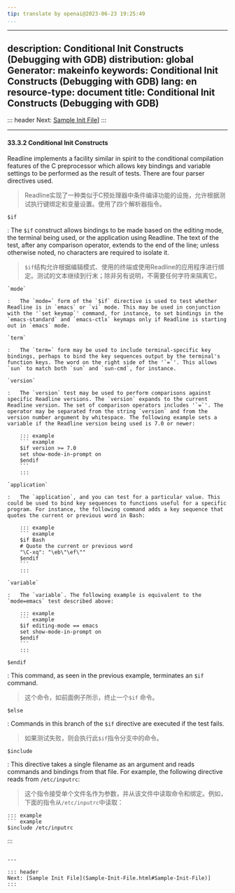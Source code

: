 ```yaml
---
tip: translate by openai@2023-06-23 19:25:49
...
```

---
description: Conditional Init Constructs (Debugging with GDB)
distribution: global
Generator: makeinfo
keywords: Conditional Init Constructs (Debugging with GDB)
lang: en
resource-type: document
title: Conditional Init Constructs (Debugging with GDB)
---
::: header
Next: [Sample Init File](Sample-Init-File.html#Sample-Init-File)]
:::

---

#### 33.3.2 Conditional Init Constructs


Readline implements a facility similar in spirit to the conditional compilation features of the C preprocessor which allows key bindings and variable settings to be performed as the result of tests. There are four parser directives used.

> Readline实现了一种类似于C预处理器中条件编译功能的设施，允许根据测试执行键绑定和变量设置。使用了四个解析器指令。

`$if`


:   The `$if` construct allows bindings to be made based on the editing mode, the terminal being used, or the application using Readline. The text of the test, after any comparison operator, extends to the end of the line; unless otherwise noted, no characters are required to isolate it.

> `$if`结构允许根据编辑模式、使用的终端或使用Readline的应用程序进行绑定。测试的文本继续到行末；除非另有说明，不需要任何字符来隔离它。

```
`mode`

:   The `mode=` form of the `$if` directive is used to test whether Readline is in `emacs` or `vi` mode. This may be used in conjunction with the '`set keymap`' command, for instance, to set bindings in the `emacs-standard` and `emacs-ctlx` keymaps only if Readline is starting out in `emacs` mode.

`term`

:   The `term=` form may be used to include terminal-specific key bindings, perhaps to bind the key sequences output by the terminal's function keys. The word on the right side of the '`=`'. This allows `sun` to match both `sun` and `sun-cmd`, for instance.

`version`

:   The `version` test may be used to perform comparisons against specific Readline versions. The `version` expands to the current Readline version. The set of comparison operators includes '`=`'. The operator may be separated from the string `version` and from the version number argument by whitespace. The following example sets a variable if the Readline version being used is 7.0 or newer:

    ::: example
    ``` example
    $if version >= 7.0
    set show-mode-in-prompt on
    $endif
    ```
    :::

`application`

:   The `application`, and you can test for a particular value. This could be used to bind key sequences to functions useful for a specific program. For instance, the following command adds a key sequence that quotes the current or previous word in Bash:

    ::: example
    ``` example
    $if Bash
    # Quote the current or previous word
    "\C-xq": "\eb\"\ef\""
    $endif
    ```
    :::

`variable`

:   The `variable`. The following example is equivalent to the `mode=emacs` test described above:

    ::: example
    ``` example
    $if editing-mode == emacs
    set show-mode-in-prompt on
    $endif
    ```
    :::
```

`$endif`


:   This command, as seen in the previous example, terminates an `$if` command.

> 这个命令，如前面例子所示，终止一个`$if` 命令。

`$else`


:   Commands in this branch of the `$if` directive are executed if the test fails.

> 如果测试失败，则会执行此`$if`指令分支中的命令。

`$include`


:   This directive takes a single filename as an argument and reads commands and bindings from that file. For example, the following directive reads from `/etc/inputrc`:

> 这个指令接受单个文件名作为参数，并从该文件中读取命令和绑定。例如，下面的指令从`/etc/inputrc`中读取：

```
::: example
``` example
$include /etc/inputrc
```

:::

```

---

::: header
Next: [Sample Init File](Sample-Init-File.html#Sample-Init-File)]
:::
```
